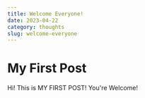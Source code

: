 ```yaml
---
title: Welcome Everyone!
date: 2023-04-22
category: thoughts
slug: welcome-everyone
---
```


# My First Post

Hi! This is MY FIRST POST! You're Welcome!
